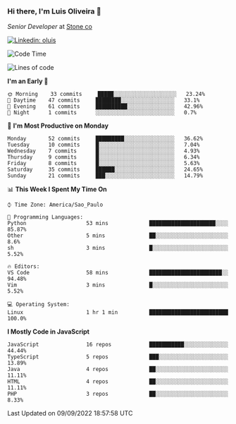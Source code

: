 ### Hi there, I'm Luis Oliveira 👋
*Senior Developer* at [Stone co](https://www.stone.com.br)  

[![Linkedin: oluis](https://img.shields.io/badge/-ooluis-blue?style=flat-square&logo=Linkedin&logoColor=white&link=https://www.linkedin.com/in/ooluis)](https://www.linkedin.com/in/ooluis/)

<!--START_SECTION:waka-->
![Code Time](http://img.shields.io/badge/Code%20Time-2%2C333%20hrs%208%20mins-blue)

![Lines of code](https://img.shields.io/badge/From%20Hello%20World%20I%27ve%20Written-240%20Thousand%20lines%20of%20code-blue)

**I'm an Early 🐤** 

```text
🌞 Morning    33 commits     █████░░░░░░░░░░░░░░░░░░░░   23.24% 
🌆 Daytime    47 commits     ████████░░░░░░░░░░░░░░░░░   33.1% 
🌃 Evening    61 commits     ██████████░░░░░░░░░░░░░░░   42.96% 
🌙 Night      1 commits      ░░░░░░░░░░░░░░░░░░░░░░░░░   0.7%

```
📅 **I'm Most Productive on Monday** 

```text
Monday       52 commits     █████████░░░░░░░░░░░░░░░░   36.62% 
Tuesday      10 commits     █░░░░░░░░░░░░░░░░░░░░░░░░   7.04% 
Wednesday    7 commits      █░░░░░░░░░░░░░░░░░░░░░░░░   4.93% 
Thursday     9 commits      █░░░░░░░░░░░░░░░░░░░░░░░░   6.34% 
Friday       8 commits      █░░░░░░░░░░░░░░░░░░░░░░░░   5.63% 
Saturday     35 commits     ██████░░░░░░░░░░░░░░░░░░░   24.65% 
Sunday       21 commits     ███░░░░░░░░░░░░░░░░░░░░░░   14.79%

```


📊 **This Week I Spent My Time On** 

```text
⌚︎ Time Zone: America/Sao_Paulo

💬 Programming Languages: 
Python                   53 mins             █████████████████████░░░░   85.87% 
Other                    5 mins              ██░░░░░░░░░░░░░░░░░░░░░░░   8.6% 
sh                       3 mins              █░░░░░░░░░░░░░░░░░░░░░░░░   5.52%

🔥 Editors: 
VS Code                  58 mins             ███████████████████████░░   94.48% 
Vim                      3 mins              █░░░░░░░░░░░░░░░░░░░░░░░░   5.52%

💻 Operating System: 
Linux                    1 hr 1 min          █████████████████████████   100.0%

```

**I Mostly Code in JavaScript** 

```text
JavaScript               16 repos            ███████████░░░░░░░░░░░░░░   44.44% 
TypeScript               5 repos             ███░░░░░░░░░░░░░░░░░░░░░░   13.89% 
Java                     4 repos             ██░░░░░░░░░░░░░░░░░░░░░░░   11.11% 
HTML                     4 repos             ██░░░░░░░░░░░░░░░░░░░░░░░   11.11% 
PHP                      3 repos             ██░░░░░░░░░░░░░░░░░░░░░░░   8.33%

```



 Last Updated on 09/09/2022 18:57:58 UTC
<!--END_SECTION:waka-->
